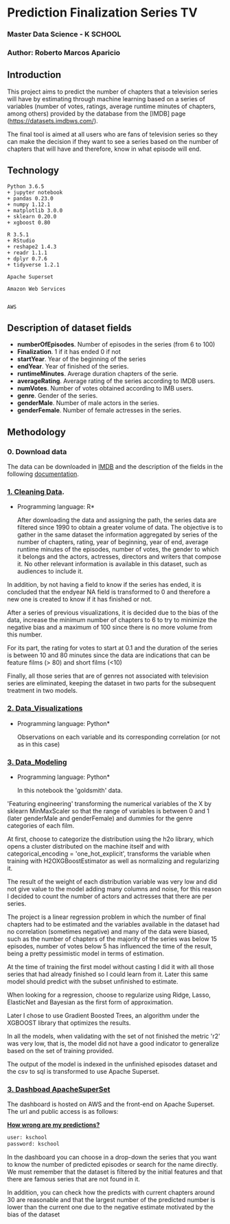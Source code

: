 # Prediction Finalization Series TV
### Master Data Science - K SCHOOL
### Author: Roberto Marcos Aparicio


## Introduction 

This project aims to predict the number of chapters that a television series will have by estimating through machine learning based on a series of variables (number of votes, ratings, average runtime minutes of chapters, among others) provided by the database from the [IMDB] page (https://datasets.imdbws.com/).

The final tool is aimed at all users who are fans of television series so they can make the decision if they want to see a series based on the number of chapters that will have and therefore, know in what episode will end.

## Technology

```
Python 3.6.5
+ jupyter notebook
+ pandas 0.23.0
+ numpy 1.12.1
+ matplotlib 3.0.0
+ sklearn 0.20.0
+ xgboost 0.80

R 3.5.1 
+ RStudio 
+ reshape2 1.4.3
+ readr 1.1.1
+ dplyr 0.7.6
+ tidyverse 1.2.1

Apache Superset

Amazon Web Services


AWS
```

## Description of dataset fields

* **numberOfEpisodes**. Number of episodes in the series (from 6 to 100)
* **Finalization**. 1 if it has ended 0 if not
* **startYear**. Year of the beginning of the series
* **endYear**. Year of finished of the series.
* **runtimeMinutes**. Average duration chapters of the serie.
* **averageRating**. Average rating of the series according to IMDB users.
* **numVotes**. Number of votes obtained according to IMB users.
* **genre**. Gender of the series.
* **genderMale**. Number of male actors in the series.
* **genderFemale**. Number of female actresses in the series.

## Methodology

### 0. Download data

The data can be downloaded in [IMDB](https://datasets.imdbws.com/) and the description of the fields in the following [documentation](https://www.imdb.com/interfaces/).


### [1. Cleaning Data](https://github.com/RobertoMarcos/TFM-PredictionFinalizationTVSeries/blob/master/1.%20CleaningData.R).

* Programming language: R*
  
  After downloading the data and assigning the path, the series data are filtered since 1990 to obtain a greater volume of data. The objective is to gather in the same dataset the information aggregated by series of the number of chapters, rating, year of beginning, year of end, average runtime minutes of the episodes, number of votes, the gender to which it belongs and the actors, actresses, directors and writers that compose it. No other relevant information is available in this dataset, such as audiences to include it.

In addition, by not having a field to know if the series has ended, it is concluded that the endyear NA field is transformed to 0 and therefore a new one is created to know if it has finished or not.

After a series of previous visualizations, it is decided due to the bias of the data, increase the minimum number of chapters to 6 to try to minimize the negative bias and a maximum of 100 since there is no more volume from this number.

For its part, the rating for votes to start at 0.1 and the duration of the series is between 10 and 80 minutes since the data are indications that can be feature films (> 80) and short films (<10)

Finally, all those series that are of genres not associated with television series are eliminated, keeping the dataset in two parts for the subsequent treatment in two models.

### [2.	Data_Visualizations](https://github.com/RobertoMarcos/TFM-PredictionFinalizationTVSeries/blob/master/2.%20Data_Visualizations.ipynb)

* Programming language: Python*
  
  Observations on each variable and its corresponding correlation (or not as in this case)

### [3. Data_Modeling](https://github.com/RobertoMarcos/TFM-PredictionFinalizationTVSeries/blob/master/3.%20Data_Modeling.ipynb)

* Programming language: Python*
  
  In this notebook the 'goldsmith' data.

'Featuring engineering' transforming the numerical variables of the X by sklearn MinMaxScaler so that the range of variables is between 0 and 1 (later genderMale and genderFemale) and dummies for the genre categories of each film.

At first, choose to categorize the distribution using the h2o library, which opens a cluster distributed on the machine itself and with categorical_encoding = 'one_hot_explicit', transforms the variable when training with H2OXGBoostEstimator as well as normalizing and regularizing it.

The result of the weight of each distribution variable was very low and did not give value to the model adding many columns and noise, for this reason I decided to count the number of actors and actresses that there are per series.

The project is a linear regression problem in which the number of final chapters had to be estimated and the variables available in the dataset had no correlation (sometimes negative) and many of the data were biased, such as the number of chapters of the majority of the series was below 15 episodes, number of votes below 5 has influenced the time of the result, being a pretty pessimistic model in terms of estimation.

At the time of training the first model without casting I did it with all those series that had already finished so I could learn from it. Later this same model should predict with the subset unfinished to estimate.

When looking for a regression, choose to regularize using Ridge, Lasso, ElasticNet and Bayesian as the first form of approximation.

Later I chose to use Gradient Boosted Trees, an algorithm under the XGBOOST library that optimizes the results.

In all the models, when validating with the set of not finished the metric 'r2' was very low, that is, the model did not have a good indicator to generalize based on the set of training provided.

The output of the model is indexed in the unfinished episodes dataset and the csv to sql is transformed to use Apache Superset.

### [3. Dashboad ApacheSuperSet](http://superset-1998162619.eu-west-1.elb.amazonaws.com/r/5)

The dashboard is hosted on AWS and the front-end on Apache Superset. 
The url and public access is as follows:
  
  [**How wrong are my predictions?**](http://superset-1998162619.eu-west-1.elb.amazonaws.com/r/5)

``` bash
user: kschool
password: kschool
```

In the dashboard you can choose in a drop-down the series that you want to know the number of predicted episodes or search for the name directly. We must remember that the dataset is filtered by the initial features and that there are famous series that are not found in it.

In addition, you can check how the predicts with current chapters around 30 are reasonable and that the largest number of the predicted number is lower than the current one due to the negative estimate motivated by the bias of the dataset